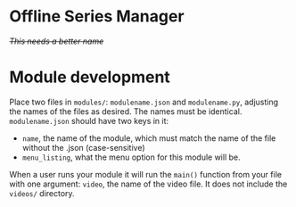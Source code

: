 # Offline Series Manager
~~*This needs a better name*~~

# Module development
Place two files in `modules/`: `modulename.json` and `modulename.py`, adjusting the names of the files as desired. The names must be identical.
`modulename.json` should have two keys in it:
 - `name`, the name of the module, which must match the name of the file without the .json (case-sensitive)
 - `menu_listing`, what the menu option for this module will be.

When a user runs your module it will run the `main()` function from your file with one argument: `video`, the name of the video file. It does not include the `videos/` directory.
